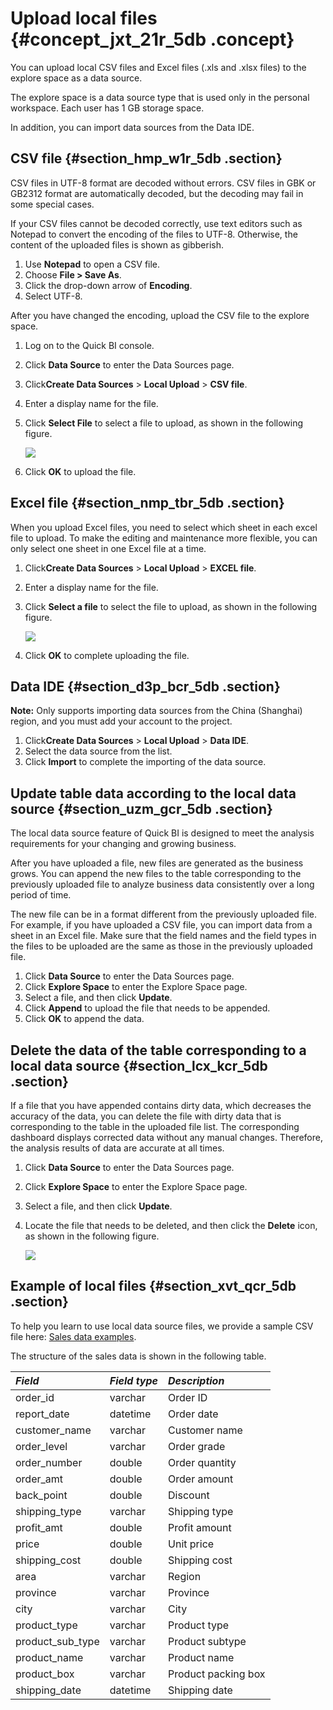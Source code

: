 # Upload local files {#concept_jxt_21r_5db .concept}

You can upload local CSV files and Excel files \(.xls and .xlsx files\) to the explore space as a data source.

The explore space is a data source type that is used only in the personal workspace. Each user has 1 GB storage space.

In addition, you can import data sources from the Data IDE.

## CSV file {#section_hmp_w1r_5db .section}

CSV files in UTF-8 format are decoded without errors. CSV files in GBK or GB2312 format are automatically decoded, but the decoding may fail in some special cases.

If your CSV files cannot be decoded correctly, use text editors such as Notepad to convert the encoding of the files to UTF-8. Otherwise, the content of the uploaded files is shown as gibberish.

1.  Use **Notepad** to open a CSV file.
2.  Choose **File \> Save As**.
3.  Click the drop-down arrow of **Encoding**.
4.  Select UTF-8.

After you have changed the encoding, upload the CSV file to the explore space.

1.  Log on to the Quick BI console.
2.  Click **Data Source** to enter the Data Sources page.
3.  Click**Create Data Sources** \> **Local Upload** \> **CSV file**.
4.  Enter a display name for the file.
5.  Click **Select File** to select a file to upload, as shown in the following figure.

    ![](http://static-aliyun-doc.oss-cn-hangzhou.aliyuncs.com/assets/img/9086/15445154351312_en-US.png)

6.  Click **OK** to upload the file.

## Excel file {#section_nmp_tbr_5db .section}

When you upload Excel files, you need to select which sheet in each excel file to upload. To make the editing and maintenance more flexible, you can only select one sheet in one Excel file at a time.

1.  Click**Create Data Sources** \> **Local Upload** \> **EXCEL file**.
2.  Enter a display name for the file.
3.  Click **Select a file** to select the file to upload, as shown in the following figure.

    ![](http://static-aliyun-doc.oss-cn-hangzhou.aliyuncs.com/assets/img/9086/15445154351313_en-US.png)

4.  Click **OK** to complete uploading the file.

## Data IDE {#section_d3p_bcr_5db .section}

**Note:** Only supports importing data sources from the China \(Shanghai\) region, and you must add your account to the project.

1.  Click**Create Data Sources** \> **Local Upload** \> **Data IDE**.
2.  Select the data source from the list.
3.  Click **Import** to complete the importing of the data source.

## Update table data according to the local data source {#section_uzm_gcr_5db .section}

The local data source feature of Quick BI is designed to meet the analysis requirements for your changing and growing business.

After you have uploaded a file, new files are generated as the business grows. You can append the new files to the table corresponding to the previously uploaded file to analyze business data consistently over a long period of time.

The new file can be in a format different from the previously uploaded file. For example, if you have uploaded a CSV file, you can import data from a sheet in an Excel file. Make sure that the field names and the field types in the files to be uploaded are the same as those in the previously uploaded file.

1.  Click **Data Source** to enter the Data Sources page.
2.  Click **Explore Space** to enter the Explore Space page.
3.  Select a file, and then click **Update**.
4.  Click **Append** to upload the file that needs to be appended.
5.  Click **OK** to append the data.

## Delete the data of the table corresponding to a local data source {#section_lcx_kcr_5db .section}

If a file that you have appended contains dirty data, which decreases the accuracy of the data, you can delete the file with dirty data that is corresponding to the table in the uploaded file list. The corresponding dashboard displays corrected data without any manual changes. Therefore, the analysis results of data are accurate at all times.

1.  Click **Data Source** to enter the Data Sources page.
2.  Click **Explore Space** to enter the Explore Space page.
3.  Select a file, and then click **Update**.
4.  Locate the file that needs to be deleted, and then click the **Delete** icon, as shown in the following figure.

    ![](http://static-aliyun-doc.oss-cn-hangzhou.aliyuncs.com/assets/img/9086/15445154351314_en-US.png)


## Example of local files {#section_xvt_qcr_5db .section}

To help you learn to use local data source files, we provide a sample CSV file here: [Sales data examples](http://docs-aliyun.cn-hangzhou.oss.aliyun-inc.com/assets/attach/47483/cn_zh/1483006983645/company_sales_record_utf8.csv?spm=a2c63.p38356.a3.1.613841274yUUi1&file=company_sales_record_utf8.csv).

The structure of the sales data is shown in the following table.

|*Field*|*Field type*|*Description*|
|:------|:-----------|:------------|
|order\_id|varchar|Order ID|
|report\_date|datetime|Order date|
|customer\_name|varchar|Customer name|
|order\_level|varchar|Order grade|
|order\_number|double|Order quantity|
|order\_amt|double|Order amount|
|back\_point|double|Discount|
|shipping\_type|varchar|Shipping type|
|profit\_amt|double|Profit amount|
|price|double|Unit price|
|shipping\_cost|double|Shipping cost|
|area|varchar|Region|
|province|varchar|Province|
|city|varchar|City|
|product\_type|varchar|Product type|
|product\_sub\_type|varchar|Product subtype|
|product\_name|varchar|Product name|
|product\_box|varchar|Product packing box|
|shipping\_date|datetime|Shipping date|


